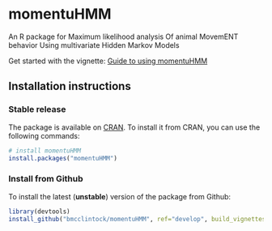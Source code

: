 # momentuHMM
An R package for Maximum likelihood analysis Of animal MovemENT behavior Using multivariate Hidden Markov Models 

Get started with the vignette: [Guide to using momentuHMM](https://cran.r-project.org/web/packages/momentuHMM/vignettes/momentuHMM-guide.pdf)

## Installation instructions

### Stable release
The package is available on [CRAN](https://cran.r-project.org/web/packages/momentuHMM/index.html). To install it from CRAN,
you can use the following commands:
``` R
# install momentuHMM
install.packages("momentuHMM")
```

### Install from Github
To install the latest (**unstable**) version of the package from Github:
``` R
library(devtools)
install_github("bmcclintock/momentuHMM", ref="develop", build_vignettes=TRUE)
```
